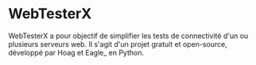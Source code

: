 # WebTesterX
WebTesterX a pour objectif de simplifier les tests de connectivité d'un ou plusieurs serveurs web. Il s'agit d'un projet gratuit et open-source, développé par Hoag et Eagle_ en Python.
